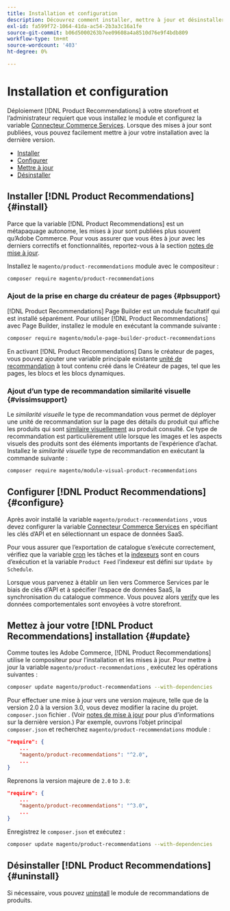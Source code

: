 ```yaml
---
title: Installation et configuration
description: Découvrez comment installer, mettre à jour et désinstaller [!DNL Product Recommendations].
exl-id: fa599f72-1064-41da-ac54-2b3a3c16a1fe
source-git-commit: b06d5000263b7ee09608a4a8510d76e9f4bdb809
workflow-type: tm+mt
source-wordcount: '403'
ht-degree: 0%

---
```


# Installation et configuration

Déploiement [!DNL Product Recommendations] à votre storefront et l’administrateur requiert que vous installez le module et configurez la variable [Connecteur Commerce Services](../landing/saas.md). Lorsque des mises à jour sont publiées, vous pouvez facilement mettre à jour votre installation avec la dernière version.

- [Installer](#install)
- [Configurer](#configure)
- [Mettre à jour](#update)
- [Désinstaller](#uninstall)

## Installer [!DNL Product Recommendations] {#install}

Parce que la variable [!DNL Product Recommendations] est un métapaquage autonome, les mises à jour sont publiées plus souvent qu’Adobe Commerce. Pour vous assurer que vous êtes à jour avec les derniers correctifs et fonctionnalités, reportez-vous à la section [notes de mise à jour](release-notes.md).

Installez le `magento/product-recommendations` module avec le compositeur :

```bash
composer require magento/product-recommendations
```

### Ajout de la prise en charge du créateur de pages {#pbsupport}

[!DNL Product Recommendations] Page Builder est un module facultatif qui est installé séparément. Pour utiliser [!DNL Product Recommendations] avec Page Builder, installez le module en exécutant la commande suivante :

```bash
composer require magento/module-page-builder-product-recommendations
```

En activant [!DNL Product Recommendations] Dans le créateur de pages, vous pouvez ajouter une variable principale existante [unité de recommandation](https://docs.magento.com/user-guide/cms/page-builder-add-recommendations.html) à tout contenu créé dans le Créateur de pages, tel que les pages, les blocs et les blocs dynamiques.

### Ajout d’un type de recommandation similarité visuelle {#vissimsupport}

Le _similarité visuelle_ le type de recommandation vous permet de déployer une unité de recommandation sur la page des détails du produit qui affiche les produits qui sont [similaire visuellement](type.md#visualsim) au produit consulté. Ce type de recommandation est particulièrement utile lorsque les images et les aspects visuels des produits sont des éléments importants de l’expérience d’achat. Installez le _similarité visuelle_ type de recommandation en exécutant la commande suivante :

```bash
composer require magento/module-visual-product-recommendations
```

## Configurer [!DNL Product Recommendations] {#configure}

Après avoir installé la variable `magento/product-recommendations` , vous devez configurer la variable [Connecteur Commerce Services](https://docs.magento.com/user-guide/configuration/services/saas.html) en spécifiant les clés d’API et en sélectionnant un espace de données SaaS.

Pour vous assurer que l’exportation de catalogue s’exécute correctement, vérifiez que la variable [cron](https://devdocs.magento.com/guides/v2.4/config-guide/cli/config-cli-subcommands-cron.html) les tâches et la [indexeurs](https://devdocs.magento.com/guides/v2.4/config-guide/cli/config-cli-subcommands-index.html) sont en cours d’exécution et la variable `Product Feed` l’indexeur est défini sur `Update by Schedule`.

Lorsque vous parvenez à établir un lien vers Commerce Services par le biais de clés d’API et à spécifier l’espace de données SaaS, la synchronisation du catalogue commence. Vous pouvez alors [verify](verify.md) que les données comportementales sont envoyées à votre storefront.

## Mettez à jour votre [!DNL Product Recommendations] installation {#update}

Comme toutes les Adobe Commerce, [!DNL Product Recommendations] utilise le compositeur pour l’installation et les mises à jour. Pour mettre à jour la variable `magento/product-recommendations` , exécutez les opérations suivantes :

```bash
composer update magento/product-recommendations --with-dependencies
```

Pour effectuer une mise à jour vers une version majeure, telle que de la version 2.0 à la version 3.0, vous devez modifier la racine du projet. `composer.json` fichier . (Voir [notes de mise à jour](release-notes.md) pour plus d’informations sur la dernière version.) Par exemple, ouvrons l’objet principal `composer.json` et recherchez `magento/product-recommendations` module :

```json
"require": {
    ...
    "magento/product-recommendations": "^2.0",
    ...
}
```

Reprenons la version majeure de `2.0` to `3.0`:

```json
"require": {
    ...
    "magento/product-recommendations": "^3.0",
    ...
}
```

Enregistrez le `composer.json` et exécutez :

```bash
composer update magento/product-recommendations --with-dependencies
```

## Désinstaller [!DNL Product Recommendations] {#uninstall}

Si nécessaire, vous pouvez [uninstall](https://devdocs.magento.com/guides/v2.4/install-gde/install/cli/install-cli-uninstall-mods.html) le module de recommandations de produits.
